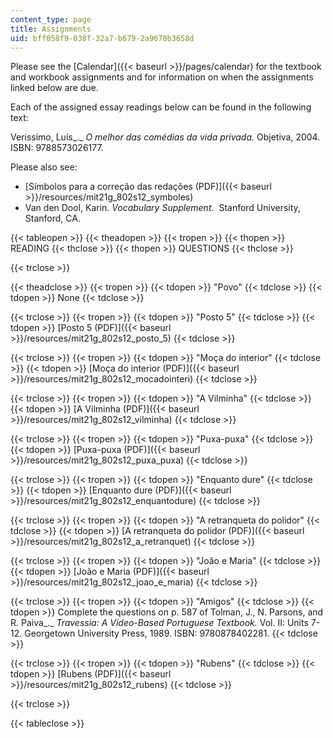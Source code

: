 ```yaml
---
content_type: page
title: Assignments
uid: bff058f9-038f-32a7-b679-2a9670b3658d
---
```


Please see the [Calendar]({{< baseurl >}}/pages/calendar) for the textbook and workbook assignments and for information on when the assignments linked below are due.

Each of the assigned essay readings below can be found in the following text:

Verissimo, Luís_._ _O melhor das comédias da vida privada._ Objetiva, 2004. ISBN: 9788573026177.

Please also see:

*   [Símbolos para a correção das redações (PDF)]({{< baseurl >}}/resources/mit21g_802s12_symboles)
*   Van den Dool, Karin. _Vocabulary Supplement_.  Stanford University, Stanford, CA. 

{{< tableopen >}}
{{< theadopen >}}
{{< tropen >}}
{{< thopen >}}
READING
{{< thclose >}}
{{< thopen >}}
QUESTIONS
{{< thclose >}}

{{< trclose >}}

{{< theadclose >}}
{{< tropen >}}
{{< tdopen >}}
"Povo"
{{< tdclose >}}
{{< tdopen >}}
None
{{< tdclose >}}

{{< trclose >}}
{{< tropen >}}
{{< tdopen >}}
"Posto 5"
{{< tdclose >}}
{{< tdopen >}}
[Posto 5 (PDF)]({{< baseurl >}}/resources/mit21g_802s12_posto_5)
{{< tdclose >}}

{{< trclose >}}
{{< tropen >}}
{{< tdopen >}}
"Moça do interior"
{{< tdclose >}}
{{< tdopen >}}
[Moça do interior (PDF)]({{< baseurl >}}/resources/mit21g_802s12_mocadointeri)
{{< tdclose >}}

{{< trclose >}}
{{< tropen >}}
{{< tdopen >}}
"A Vilminha"
{{< tdclose >}}
{{< tdopen >}}
[A Vilminha (PDF)]({{< baseurl >}}/resources/mit21g_802s12_vilminha)
{{< tdclose >}}

{{< trclose >}}
{{< tropen >}}
{{< tdopen >}}
"Puxa-puxa"
{{< tdclose >}}
{{< tdopen >}}
[Puxa-puxa (PDF)]({{< baseurl >}}/resources/mit21g_802s12_puxa_puxa)
{{< tdclose >}}

{{< trclose >}}
{{< tropen >}}
{{< tdopen >}}
"Enquanto dure"
{{< tdclose >}}
{{< tdopen >}}
[Enquanto dure (PDF)]({{< baseurl >}}/resources/mit21g_802s12_enquantodure)
{{< tdclose >}}

{{< trclose >}}
{{< tropen >}}
{{< tdopen >}}
"A retranqueta do polidor"
{{< tdclose >}}
{{< tdopen >}}
[A retranqueta do polidor (PDF)]({{< baseurl >}}/resources/mit21g_802s12_a_retranquet)
{{< tdclose >}}

{{< trclose >}}
{{< tropen >}}
{{< tdopen >}}
"João e Maria"
{{< tdclose >}}
{{< tdopen >}}
[João e Maria (PDF)]({{< baseurl >}}/resources/mit21g_802s12_joao_e_maria)
{{< tdclose >}}

{{< trclose >}}
{{< tropen >}}
{{< tdopen >}}
"Amigos"
{{< tdclose >}}
{{< tdopen >}}
Complete the questions on p. 587 of Tolman, J., N. Parsons, and R. Paiva_._ _Travessia: A Video-Based Portuguese Textbook._ Vol. II: Units 7-12. Georgetown University Press, 1989. ISBN: 9780878402281.
{{< tdclose >}}

{{< trclose >}}
{{< tropen >}}
{{< tdopen >}}
"Rubens"
{{< tdclose >}}
{{< tdopen >}}
[Rubens (PDF)]({{< baseurl >}}/resources/mit21g_802s12_rubens)
{{< tdclose >}}

{{< trclose >}}

{{< tableclose >}}